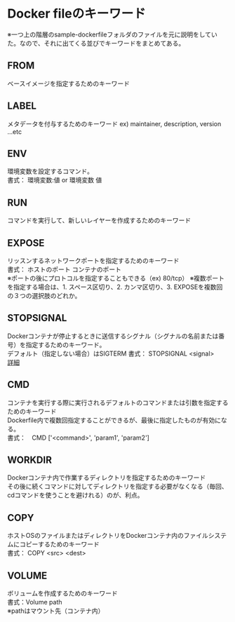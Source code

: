 # Docker fileのキーワード

<!-- HACK:キーワードを参照しやすい順番に並び替え（よく使う順とかアリかも） -->

※一つ上の階層のsample-dockerfileフォルダのファイルを元に説明をしていた。なので、それに出てくる並びでキーワードをまとめてある。

## FROM
ベースイメージを指定するためのキーワード

## LABEL
メタデータを付与するためのキーワード
ex\) maintainer, description, version ...etc

## ENV
環境変数を設定するコマンド。<br>
書式： 環境変数:値 or 環境変数 値

## RUN
コマンドを実行して、新しいレイヤーを作成するためのキーワード

## EXPOSE
リッスンするネットワークポートを指定するためのキーワード<br>
書式： ホストのポート コンテナのポート<br>
※ポートの後にプロトコルを指定することもできる（ex\) 80/tcp）
※複数ポートを指定する場合は、1. スペース区切り、2. カンマ区切り、3. EXPOSEを複数回の３つの選択肢のどれか。


## STOPSIGNAL
Dockerコンテナが停止するときに送信するシグナル（シグナルの名前または番号）を指定するためのキーワード。<br>
デフォルト（指定しない場合）はSIGTERM
書式： STOPSIGNAL \<signal\><br>
[詳細](../other_notes/linux_signal.md)

## CMD
コンテナを実行する際に実行されるデフォルトのコマンドまたは引数を指定するためのキーワード<br>
Dockerfile内で複数回指定することができるが、最後に指定したものが有効になる。<br>
書式：　CMD ['\<command\>', 'param1', 'param2']

## WORKDIR
Dockerコンテナ内で作業するディレクトリを指定するためのキーワード<br>
その後に続くコマンドに対してディレクトリを指定する必要がなくなる（毎回、cdコマンドを使うことを避けれる）のが、利点。<br>

## COPY
ホストOSのファイルまたはディレクトリをDockerコンテナ内のファイルシステムにコピーするためのキーワード<br>
書式： COPY \<src\> \<dest\>

## VOLUME
ボリュームを作成するためのキーワード<br>
書式：Volume path<br>
※pathはマウント先（コンテナ内）